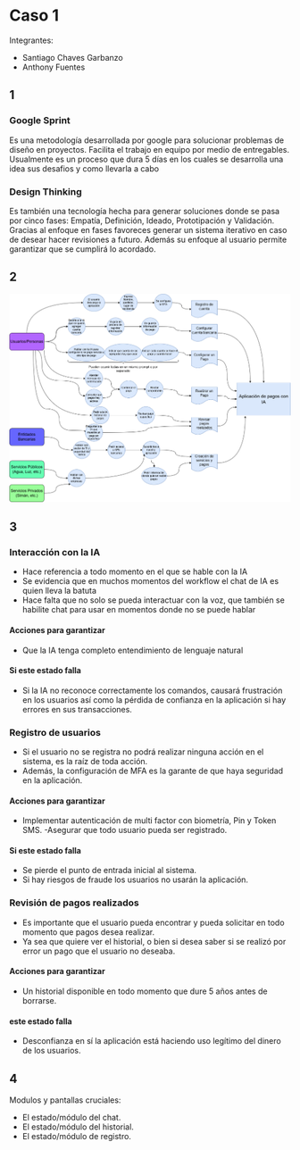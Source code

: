 # Caso 1
Integrantes:
- Santiago Chaves Garbanzo 
- Anthony Fuentes

## 1

### Google Sprint

Es una metodología desarrollada por google para solucionar problemas de diseño en proyectos. Facilita el trabajo en equipo por medio de entregables. Usualmente es un proceso que dura 5 días en los cuales se desarrolla una idea sus desafios y como llevarla a cabo


### Design Thinking

Es también una tecnología hecha para generar soluciones donde se pasa por cinco fases: Empatía, Definición, Ideado, Prototipación y Validación. Gracias al enfoque en fases favoreces generar un sistema iterativo en caso de desear hacer revisiones a futuro. Además su enfoque al usuario permite garantizar que se cumplirá lo acordado.

## 2

![diagrama](./Documento1.png)


## 3

### Interacción con la IA
- Hace referencia a todo momento en el que se hable con la IA
- Se evidencia que en muchos momentos del workflow el chat de IA es quien lleva la batuta
- Hace falta que no solo se pueda interactuar con la voz, que también se habilite chat para usar en momentos donde no se puede hablar

#### Acciones para garantizar
- Que la IA tenga completo entendimiento de lenguaje natural
#### Si este estado falla
- Si la IA no reconoce correctamente los comandos, causará frustración en los usuarios así como la pérdida de confianza en la aplicación si hay errores en sus transacciones.


### Registro de usuarios
- Si el usuario no se registra no podrá realizar ninguna acción en el sistema, es la raíz de toda acción.
- Además, la configuración de MFA es la garante de que haya seguridad en la aplicación.
####	Acciones para garantizar 
- Implementar autenticación de multi factor con biometría, Pin y Token SMS.
-Asegurar que todo usuario pueda ser registrado.
#### Si este estado falla
- Se pierde el punto de entrada inicial al sistema.
- Si hay riesgos de fraude los usuarios no usarán la aplicación.


### Revisión de pagos realizados
- Es importante que el usuario pueda encontrar y pueda solicitar en todo momento que pagos desea realizar.
- Ya sea que quiere ver el historial, o bien si desea saber si se realizó por error un pago que el usuario no deseaba.
#### Acciones para garantizar
- Un historial disponible en todo momento que dure 5 años antes de borrarse.
#### este estado falla
- Desconfianza en sí la aplicación está haciendo uso legítimo del dinero de los usuarios.


## 4
Modulos y pantallas cruciales:
- El estado/módulo del chat.
- El estado/módulo del historial.
- El estado/módulo de registro.


